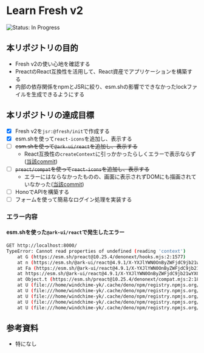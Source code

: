 # Learn Fresh v2
<!-- ![Status: ToDo](https://flat.badgen.net/static/Status/ToDo/red) -->
![Status: In Progress](https://flat.badgen.net/static/Status/In%20Progress/yellow)
<!-- ![Status: Done](https://flat.badgen.net/static/Status/Done/green) -->

## 本リポジトリの目的
- Fresh v2の使い心地を確認する
- PreactのReact互換性を活用して、React資産でアプリケーションを構築する
- 内部の依存関係をnpmとJSRに絞り、esm.shの影響でできなかったlockファイルを生成できるようにする

## 本リポジトリの達成目標
- [x] Fresh v2を`jsr:@fresh/init`で作成する
- [x] esm.shを使って`react-icons`を追加し、表示する
- [ ] ~~esm.shを使って`@ark-ui/react`を追加し、表示する~~
  - React互換性の`createContext`に引っかかったらしくエラーで表示ならず([当該commit](https://github.com/whyk-pg/learn-fresh-v2/commit/65e881029e353ac17de50607fe0a4f0e43bfb51a))
- [ ] ~~`preact/compat`を使って`react-icons`を追加し、表示する~~
  - エラーにはならなかったものの、画面に表示されずDOMにも描画されていなかった([当該commit](https://github.com/whyk-pg/learn-fresh-v2/commit/1d3d5d317d8d4dda6009711e3d4abebfa1c572dd))
- [ ] HonoでAPIを構築する
- [ ] フォームを使って簡易なログイン処理を実装する

### エラー内容
#### esm.shを使った`@ark-ui/react`で発生したエラー
```sh
GET http://localhost:8000/
TypeError: Cannot read properties of undefined (reading 'context')
    at G (https://esm.sh/preact@10.25.4/denonext/hooks.mjs:2:1577)
    at n (https://esm.sh/@ark-ui/react@4.9.1/X-YXJlYWN0OnByZWFjdC9jb21wYXQKZHByZWFjdEAxMC4yNS40/denonext/dist/utils/create-context.mjs:2:363)
    at Fa (https://esm.sh/@ark-ui/react@4.9.1/X-YXJlYWN0OnByZWFjdC9jb21wYXQKZHByZWFjdEAxMC4yNS40/denonext/react.mjs:2:9389)
    at https://esm.sh/@ark-ui/react@4.9.1/X-YXJlYWN0OnByZWFjdC9jb21wYXQKZHByZWFjdEAxMC4yNS40/denonext/react.mjs:2:9617
    at Object.t (https://esm.sh/preact@10.25.4/denonext/compat.mjs:2:1860)
    at U (file:///home/windchime-yk/.cache/deno/npm/registry.npmjs.org/preact-render-to-string/6.5.13/dist/index.mjs:1:5660)
    at U (file:///home/windchime-yk/.cache/deno/npm/registry.npmjs.org/preact-render-to-string/6.5.13/dist/index.mjs:1:5330)
    at U (file:///home/windchime-yk/.cache/deno/npm/registry.npmjs.org/preact-render-to-string/6.5.13/dist/index.mjs:1:6324)
    at U (file:///home/windchime-yk/.cache/deno/npm/registry.npmjs.org/preact-render-to-string/6.5.13/dist/index.mjs:1:6324)
    at U (file:///home/windchime-yk/.cache/deno/npm/registry.npmjs.org/preact-render-to-string/6.5.13/dist/index.mjs:1:4876)
```

## 参考資料
- 特になし
